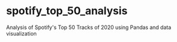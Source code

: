 # spotify_top_50_analysis
Analysis of Spotify's Top 50 Tracks of 2020 using Pandas and data visualization
